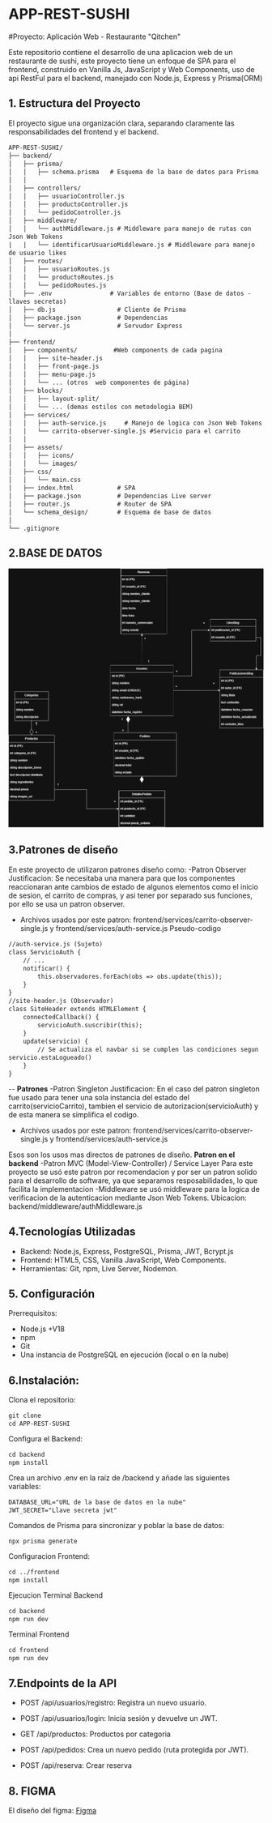 # APP-REST-SUSHI
#Proyecto: Aplicación Web - Restaurante "Qitchen"

Este repositorio contiene el desarrollo de una aplicacion web de un restaurante de sushi, este proyecto tiene un enfoque de SPA para el frontend, construido en Vanilla Js, JavaScript y Web Components, uso de api RestFul para el backend, manejado con Node.js, Express y Prisma(ORM)

## 1. Estructura del Proyecto
El proyecto sigue una organización clara, separando claramente las responsabilidades del frontend y el backend.
```
APP-REST-SUSHI/
├── backend/
│   ├── prisma/
│   │   ├── schema.prisma   # Esquema de la base de datos para Prisma
│   │  
│   ├── controllers/
│   │   ├── usuarioController.js
│   │   ├── productoController.js
│   │   └── pedidoController.js
│   ├── middleware/
│   │   └── authMiddleware.js # Middleware para manejo de rutas con Json Web Tokens
|   |   └── identificarUsuarioMiddleware.js # Middleware para manejo de usuario likes 
│   ├── routes/
│   │   ├── usuarioRoutes.js
│   │   └── productoRoutes.js
│   │   └── pedidoRoutes.js
│   ├── .env                # Variables de entorno (Base de datos - llaves secretas)
│   ├── db.js                 # Cliente de Prisma
│   ├── package.json          # Dependencias
│   └── server.js             # Servudor Express
│
├── frontend/
│   ├── components/          #Web components de cada pagina
│   │   ├── site-header.js
│   │   ├── front-page.js
│   │   ├── menu-page.js
│   │   └── ... (otros  web componentes de página)
│   ├── blocks/
│   │   ├── layout-split/
│   │   └── ... (demas estilos con metodologia BEM)
│   ├── services/
│   │   ├── auth-service.js     # Manejo de logica con Json Web Tokens
│   │   └── carrito-observer-single.js #Servicio para el carrito
│   │ 
│   ├── assets/
│   │   ├── icons/
│   │   └── images/
│   ├── css/
│   │   └── main.css          
│   ├── index.html            # SPA
│   ├── package.json          # Dependencias Live server
│   ├── router.js             # Router de SPA
│   └── schema_design/        # Esquema de base de datos
│
└── .gitignore
```
## 2.BASE DE DATOS
![Base de datos](/schema_design/DiagramaDB.png)


## 3.Patrones de diseño
En este proyecto de utilizaron patrones diseño como:
-Patron Observer
Justificacion: Se necesitaba una manera para que los componentes reaccionaran ante cambios de estado de algunos elementos como el inicio de sesion, el carrito de compras, y asi tener por separado sus funciones, por ello se usa un patron observer.
* Archivos usados por este patron: frontend/services/carrito-observer-single.js y frontend/services/auth-service.js
Pseudo-codigo
```
//auth-service.js (Sujeto)
class ServicioAuth {
    // ...
    notificar() {
        this.observadores.forEach(obs => obs.update(this));
    }
}
//site-header.js (Observador)
class SiteHeader extends HTMLElement {
    connectedCallback() {
        servicioAuth.suscribir(this);
    }
    update(servicio) {
        // Se actualiza el navbar si se cumplen las condiciones segun servicio.estaLogueado()
    }
}
```
--
**Patrones**
-Patron Singleton
Justificacion: En el caso del patron singleton fue usado para tener una sola instancia del estado del carrito(servicioCarrito), tambien el servicio de autorizacion(servicioAuth) y de esta manera se simplifica el codigo.
* Archivos usados por este patron: frontend/services/carrito-observer-single.js y frontend/services/auth-service.js

Esos son los usos mas directos de patrones de diseño.
**Patron en el backend**
-Patron MVC (Model-View-Controller) / Service Layer
Para este proyecto se usó este patron por recomendacion y por ser un patron solido para el desarrollo de software, ya que separamos resposabilidades, lo que facilita la implementacion
-Middleware
se usó middleware para la logica de verificacion de la autenticacion mediante Json Web Tokens.
Ubicacion: backend/middleware/authMiddleware.js

## 4.Tecnologías Utilizadas
* Backend: Node.js, Express, PostgreSQL, Prisma, JWT, Bcrypt.js
* Frontend: HTML5, CSS, Vanilla JavaScript, Web Components.
* Herramientas: Git, npm, Live Server, Nodemon.

## 5. Configuración

Prerrequisitos:
* Node.js +V18
* npm
* Git
* Una instancia de PostgreSQL en ejecución (local o en la nube)

## 6.Instalación:

Clona el repositorio:
```
git clone 
cd APP-REST-SUSHI
```
Configura el Backend:
```
cd backend
npm install
```
Crea un archivo .env en la raíz de /backend y añade las siguientes variables:
```
DATABASE_URL="URL de la base de datos en la nube"
JWT_SECRET="Llave secreta jwt"
```
Comandos de Prisma para sincronizar y poblar la base de datos:
```
npx prisma generate
```
Configuracion Frontend:
```
cd ../frontend
npm install
```
Ejecucion
Terminal Backend
```
cd backend
npm run dev
```
Terminal Frontend
```
cd frontend
npm run dev
```
## 7.Endpoints de la API
* POST /api/usuarios/registro: Registra un nuevo usuario.

* POST /api/usuarios/login: Inicia sesión y devuelve un JWT.

* GET /api/productos: Productos por categoria
  
* POST /api/pedidos: Crea un nuevo pedido (ruta protegida por JWT).

* POST /api/reserva: Crear reserva

## 8. FIGMA
El diseño del figma: [Figma](https://www.figma.com/design/dzGfe15XuEdIiKo47wZF83/WEB-SUSHI?node-id=0-1&t=xefsRNpqCJmRRQQV-1)
